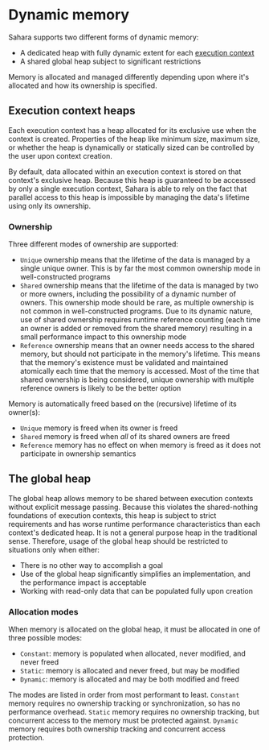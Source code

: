 # Dynamic memory

Sahara supports two different forms of dynamic memory:

* A dedicated heap with fully dynamic extent for each [execution context](./execution-context.md)
* A shared global heap subject to significant restrictions

Memory is allocated and managed differently depending upon where it's allocated and how its ownership is specified.

## Execution context heaps

Each execution context has a heap allocated for its exclusive use when the context is created. Properties of the heap
like minimum size, maximum size, or whether the heap is dynamically or statically sized can be controlled by the user
upon context creation.

By default, data allocated within an execution context is stored on that context's exclusive heap. Because this heap is
guaranteed to be accessed by only a single execution context, Sahara is able to rely on the fact that parallel access to
this heap is impossible by managing the data's lifetime using only its ownership.

### Ownership

Three different modes of ownership are supported:

* `Unique` ownership means that the lifetime of the data is managed by a single unique owner. This is by far the most
  common ownership mode in well-constructed programs
* `Shared` ownership means that the lifetime of the data is managed by two or more owners, including the possibility of
  a dynamic number of owners. This ownership mode should be rare, as multiple ownership is not common in
  well-constructed programs. Due to its dynamic nature, use of shared ownership requires runtime reference counting
  (each time an owner is added or removed from the shared memory) resulting in a small performance impact to this
  ownership mode
* `Reference` ownership means that an owner needs access to the shared memory, but should not participate in the
  memory's lifetime. This means that the memory's existence must be validated and maintained atomically each time that
  the memory is accessed. Most of the time that shared ownership is being considered, unique ownership with multiple
  reference owners is likely to be the better option

Memory is automatically freed based on the (recursive) lifetime of its owner(s):

* `Unique` memory is freed when its owner is freed
* `Shared` memory is freed when _all_ of its shared owners are freed
* `Reference` memory has no effect on when memory is freed as it does not participate in ownership semantics

## The global heap

The global heap allows memory to be shared between execution contexts without explicit message passing. Because this
violates the shared-nothing foundations of execution contexts, this heap is subject to strict requirements and has worse
runtime performance characteristics than each context's dedicated heap. It is not a general purpose heap in the
traditional sense. Therefore, usage of the global heap should be restricted to situations only when either:

* There is no other way to accomplish a goal
* Use of the global heap significantly simplifies an implementation, and the performance impact is acceptable
* Working with read-only data that can be populated fully upon creation

### Allocation modes

When memory is allocated on the global heap, it must be allocated in one of three possible modes:

* `Constant`: memory is populated when allocated, never modified, and never freed
* `Static`: memory is allocated and never freed, but may be modified
* `Dynamic`: memory is allocated and may be both modified and freed

The modes are listed in order from most performant to least. `Constant` memory requires no ownership tracking or
synchronization, so has no performance overhead. `Static` memory requires no ownership tracking, but concurrent access
to the memory must be protected against. `Dynamic` memory requires both ownership tracking and concurrent access
protection.